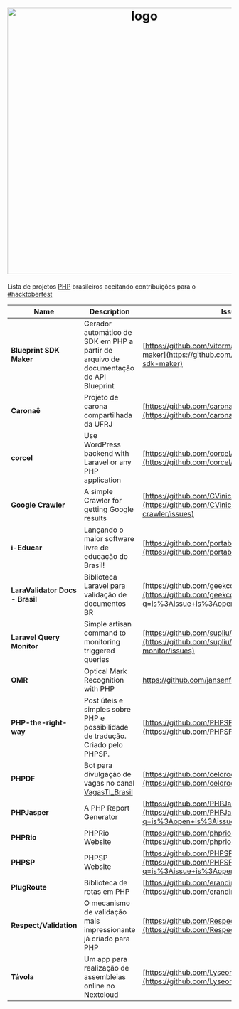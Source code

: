 <h1 align="center">
    <img width="600" src="https://i.imgur.com/OClSued.png" alt="logo"/>
</h1>

Lista de projetos [PHP](https://www.php.net) brasileiros aceitando contribuições para o [#hacktoberfest](https://hacktoberfest.digitalocean.com)  


Name | Description | Issues
--- | --- | --- 
**Blueprint SDK Maker** | Gerador automático de SDK em PHP a partir de arquivo de documentação do API Blueprint |[https://github.com/vitormattos/blueprint-sdk-maker](https://github.com/vitormattos/blueprint-sdk-maker)
**Caronaê** | Projeto de carona compartilhada da UFRJ |[https://github.com/caronae/caronae-backend](https://github.com/caronae/caronae-backend)
**corcel** | Use WordPress backend with Laravel or any PHP application |[https://github.com/corcel/corcel](https://github.com/corcel/corcel)
**Google Crawler** | A simple Crawler for getting Google results | [https://github.com/CViniciusSDias/google-crawler](https://github.com/CViniciusSDias/google-crawler/issues)
**i-Educar** | Lançando o maior software livre de educação do Brasil! |[https://github.com/portabilis/i-educar](https://github.com/portabilis/i-educar)
**LaraValidator Docs - Brasil** | Biblioteca Laravel para validação de documentos BR | [https://github.com/geekcom/validator-docs/](https://github.com/geekcom/validator-docs/issues?q=is%3Aissue+is%3Aopen+label%3AHacktoberfest)
**Laravel Query Monitor** | Simple artisan command to monitoring triggered queries | [https://github.com/supliu/laravel-query-monitor](https://github.com/supliu/laravel-query-monitor/issues)
**OMR** | Optical Mark Recognition with PHP | https://github.com/jansenfelipe/omr/issues
**PHP-the-right-way** | Post úteis e simples sobre PHP e possibilidade de tradução. Criado pelo PHPSP. | [https://github.com/PHPSP/php-the-right-way](https://github.com/PHPSP/php-the-right-way)
**PHPDF** | Bot para divulgação de vagas no canal [VagasTI_Brasil](https://t.me/VagasBrasil_TI) |[https://github.com/celorodovalho/phpdfbot](https://github.com/celorodovalho/phpdfbot)
**PHPJasper** | A PHP Report Generator | [https://github.com/PHPJasper/phpjasper/](https://github.com/PHPJasper/phpjasper/issues?q=is%3Aopen+is%3Aissue+label%3AHacktoberfest)
**PHPRio** | PHPRio Website |[https://github.com/phprio/site/](https://github.com/phprio/site)
**PHPSP** | PHPSP Website |[https://github.com/PHPSP/phpsp.org.br/](https://github.com/PHPSP/phpsp.org.br/issues?q=is%3Aissue+is%3Aopen+label%3Ahacktoberfest)
**PlugRoute** | Biblioteca de rotas em PHP |[https://github.com/erandirjunior/plug-route](https://github.com/erandirjunior/plug-route)
**Respect/Validation** | O mecanismo de validação mais impressionante já criado para PHP |[https://github.com/Respect/Validation](https://github.com/Respect/Validation/issues)
**Távola** | Um app para realização de assembleias online no Nextcloud |[https://github.com/LyseonTech/tavola](https://github.com/LyseonTech/tavola)
